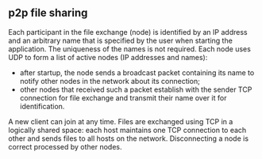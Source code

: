 ## p2p file sharing

Each participant in the file exchange (node) is identified by an IP address and an arbitrary name that 
is specified by the user when starting the application. The uniqueness of the names is not required.
Each node uses UDP to form a list of active nodes (IP addresses and names):
- after startup, the node sends a broadcast packet containing its name to notify other nodes 
in the network about its connection;
- other nodes that received such a packet establish with the sender
TCP connection for file exchange and transmit their name over it for identification.

A new client can join at any time.
Files are exchanged using TCP in a logically shared space: each host maintains one TCP connection 
to each other and sends files to all hosts on the network. 
Disconnecting a node is correct processed by other nodes.
